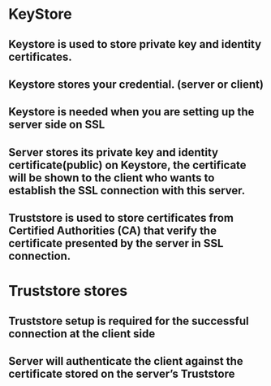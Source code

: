 # KeyStore
##	Keystore is used to store private key and identity certificates.

##	Keystore stores your credential. (server or client)

##	Keystore is needed when you are setting up the server side on SSL

##	Server stores its private key and identity certificate(public) on Keystore, the certificate will be shown to the client who wants to establish the SSL connection with this server.

##	Truststore is used to store certificates from Certified Authorities (CA) that verify the certificate presented by the server in SSL connection.

#	Truststore stores 
##	Truststore setup is required for the successful connection at the client side
##	Server will authenticate the client against the certificate stored on the server’s Truststore
